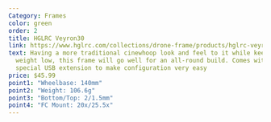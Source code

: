 ```yaml
---
Category: Frames
color: green
order: 2
title: HGLRC Veyron30
link: https://www.hglrc.com/collections/drone-frame/products/hglrc-veyron30cr-3-inches-cinewhoop-indoor-fpv-frame
text: Having a more traditional cinewhoop look and feel to it while keeping the
  weight low, this frame will go well for an all-round build. Comes with a
  special USB extension to make configuration very easy
price: $45.99
point1: "Wheelbase: 140mm"
point2: "Weight: 106.6g"
point3: "Bottom/Top: 2/1.5mm"
point4: "FC Mount: 20x/25.5x"
---
```

